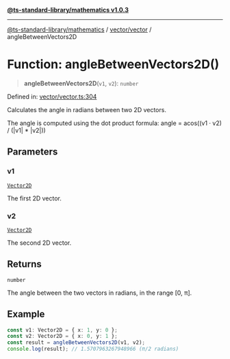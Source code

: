 [**@ts-standard-library/mathematics v1.0.3**](../../../README.md)

***

[@ts-standard-library/mathematics](../../../README.md) / [vector/vector](../README.md) / angleBetweenVectors2D

# Function: angleBetweenVectors2D()

> **angleBetweenVectors2D**(`v1`, `v2`): `number`

Defined in: [vector/vector.ts:304](https://github.com/gabaudette/ts-stdlib/blob/be448e6a9d9c20c6c2f27f6550ce4e65fc8c9b89/packages/mathematics/src/vector/vector.ts#L304)

Calculates the angle in radians between two 2D vectors.

The angle is computed using the dot product formula:
  angle = acos((v1 · v2) / (|v1| * |v2|))

## Parameters

### v1

[`Vector2D`](../type-aliases/Vector2D.md)

The first 2D vector.

### v2

[`Vector2D`](../type-aliases/Vector2D.md)

The second 2D vector.

## Returns

`number`

The angle between the two vectors in radians, in the range [0, π].

## Example

```ts
const v1: Vector2D = { x: 1, y: 0 };
const v2: Vector2D = { x: 0, y: 1 };
const result = angleBetweenVectors2D(v1, v2);
console.log(result); // 1.5707963267948966 (π/2 radians)
```
